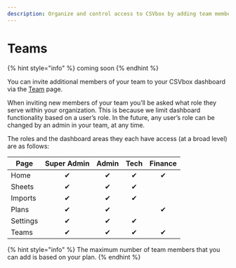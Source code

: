 ```yaml
---
description: Organize and control access to CSVbox by adding team members.
---
```


# Teams

{% hint style="info" %}
coming soon
{% endhint %}

You can invite additional members of your team to your CSVbox dashboard via the [Team](https://app.csvbox.io/user/team) page.

When inviting new members of your team you’ll be asked what role they serve within your organization. This is because we limit dashboard functionality based on a user’s role. In the future, any user’s role can be changed by an admin in your team, at any time.

The roles and the dashboard areas they each have access (at a broad level) are as follows:

<table data-full-width="false"><thead><tr><th>Page</th><th align="center">Super Admin</th><th align="center">Admin</th><th align="center">Tech</th><th align="center">Finance</th></tr></thead><tbody><tr><td>Home</td><td align="center">✔</td><td align="center">✔</td><td align="center">✔</td><td align="center">✔</td></tr><tr><td>Sheets</td><td align="center">✔</td><td align="center">✔</td><td align="center">✔</td><td align="center"></td></tr><tr><td>Imports</td><td align="center">✔</td><td align="center">✔</td><td align="center">✔</td><td align="center"></td></tr><tr><td>Plans</td><td align="center">✔</td><td align="center">✔</td><td align="center"></td><td align="center">✔</td></tr><tr><td>Settings</td><td align="center">✔</td><td align="center">✔</td><td align="center">✔</td><td align="center"></td></tr><tr><td>Teams</td><td align="center">✔</td><td align="center">✔</td><td align="center">✔</td><td align="center">✔</td></tr></tbody></table>

{% hint style="info" %}
The maximum number of team members that you can add is based on your plan.
{% endhint %}
